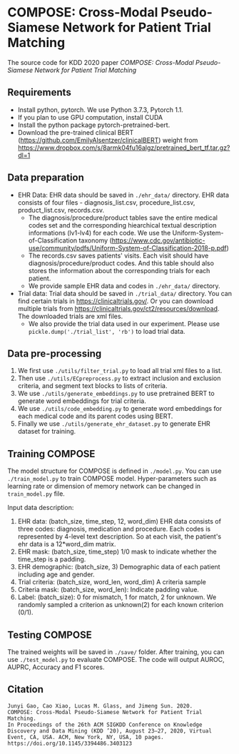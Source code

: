 # COMPOSE: Cross-Modal Pseudo-Siamese Network for Patient Trial Matching

The source code for KDD 2020 paper *COMPOSE: Cross-Modal Pseudo-Siamese Network for Patient Trial Matching*

## Requirements

* Install python, pytorch. We use Python 3.7.3, Pytorch 1.1.
* If you plan to use GPU computation, install CUDA
* Install the python package pytorch-pretrained-bert. 
* Download the pre-trained clinical BERT (https://github.com/EmilyAlsentzer/clinicalBERT) weight from 
https://www.dropbox.com/s/8armk04fu16algz/pretrained_bert_tf.tar.gz?dl=1

## Data preparation

* EHR Data: EHR data should be saved in ```./ehr_data/``` directory. EHR data consists of four files - diagnosis_list.csv, procedure_list.csv, product_list.csv, records.csv. 
    * The diagnosis/procedure/product tables save the entire medical codes set and the corresponding hiearchical textual description informations (lv1-lv4) for each code. We use the Uniform-System-of-Classification taxonomy (https://www.cdc.gov/antibiotic-use/community/pdfs/Uniform-System-of-Classification-2018-p.pdf)
    * The records.csv saves patients' visits. Each visit should have diagnosis/procedure/product codes. And this table should also stores the information about the corresponding trials for each patient.
    * We provide sample EHR data and codes in ```./ehr_data/``` directory.
* Trial data: Trial data should be saved in ```./trial_data/``` directory. You can find certain trials in https://clinicaltrials.gov/. Or you can download multiple trials from https://clinicaltrials.gov/ct2/resources/download. The downloaded trials are xml files.
    * We also provide the trial data used in our experiment. Please use ```pickle.dump('./trial_list', 'rb')``` to load trial data.

## Data pre-processing
1. We first use ```./utils/filter_trial.py``` to load all trial xml files to a list.
2. Then use ```./utils/ECpreprocess.py``` to extract inclusion and exclusion criteria, and segment text blocks to lists of criteria.
3. We use ```./utils/generate_embeddings.py``` to use pretrained BERT to generate word embeddings for trial criteria.
4. We use ```./utils/code_embedding.py``` to generate word embeddings for each medical code and its parent codes using BERT.
5. Finally we use ```./utils/generate_ehr_dataset.py``` to generate EHR dataset for training.

## Training COMPOSE

The model structure for COMPOSE is defined in ```./model.py```. You can use ```./train_model.py``` to train COMPOSE model. Hyper-parameters such as learning rate or dimension of memory network can be changed in ```train_model.py``` file.

Input data description:
1. EHR data: (batch_size, time_step, 12, word_dim)
EHR data consists of three codes: diagnosis, medication and procedure. Each codes is represented by 4-level text description. So at each visit, the patient's ehr data is a 12*word_dim matrix.
2. EHR mask: (batch_size, time_step) 1/0 mask to indicate whether the time_step is a padding.
3. EHR demographic: (batch_size, 3) Demographic data of each patient including age and gender.
4. Trial criteria: (batch_size, word_len, word_dim) A criteria sample
5. Criteria mask: (batch_size, word_len): Indicate padding value.
6. Label: (batch_size): 0 for mismatch, 1 for match, 2 for unknown. We randomly sampled a criterion as unknown(2) for each known criterion (0/1).

## Testing COMPOSE

The trained weights will be saved in ```./save/``` folder. After training, you can use ```./test_model.py``` to evaluate COMPOSE. The code will output AUROC, AUPRC, Accuracy and F1 scores. 

## Citation
```
Junyi Gao, Cao Xiao, Lucas M. Glass, and Jimeng Sun. 2020. 
COMPOSE: Cross-Modal Pseudo-Siamese Network for Patient Trial Matching. 
In Proceedings of the 26th ACM SIGKDD Conference on Knowledge Discovery and Data Mining (KDD ’20), August 23–27, 2020, Virtual Event, CA, USA. ACM, New York, NY, USA, 10 pages. 
https://doi.org/10.1145/3394486.3403123
```